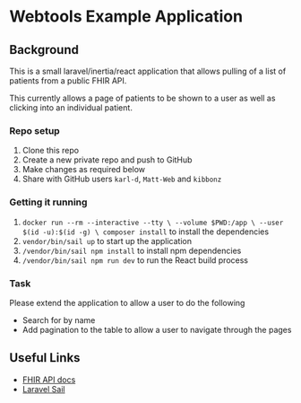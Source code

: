 # Webtools Example Application

## Background

This is a small laravel/inertia/react application that allows pulling of a list of patients from a public FHIR API.

This currently allows a page of patients to be shown to a user as well as clicking into an individual patient.

### Repo setup

1. Clone this repo
2. Create a new private repo and push to GitHub
3. Make changes as required below
4. Share with GitHub users `karl-d`, `Matt-Web` and `kibbonz`

### Getting it running

1. `docker run --rm --interactive --tty \
   --volume $PWD:/app \
   --user $(id -u):$(id -g) \
   composer install` to install the dependencies
2. `vendor/bin/sail up` to start up the application
3. `/vendor/bin/sail npm install` to install npm dependencies
4. `/vendor/bin/sail npm run dev` to run the React build process


### Task

Please extend the application to allow a user to do the following

- Search for by name
- Add pagination to the table to allow a user to navigate through the pages

## Useful Links

- [FHIR API docs](https://hapi.fhir.org/baseR4/swagger-ui/?page=Patient#/Patient/get_Patient)
- [Laravel Sail](https://laravel.com/docs/9.x/sail) 
